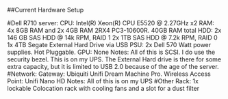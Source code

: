 ##Current Hardware Setup

#Dell R710 server:
	CPU: Intel(R) Xeon(R) CPU E5520  @ 2.27GHz x2
	RAM: 4x 8GB RAM and 2x 4GB RAM 2RX4 PC3-10600R. 40GB RAM total
	HDD: 2x 146 GB SAS HDD @ 14k RPM, RAID 1
	     2x 1TB SAS HDD @ 7.2k RPM, RAID 0
	     1x 4TB Segate External Hard Drive via USB 
	PSU: 2x Dell 570 Watt power supplies. Hot Pluggable.
	GPU: None
	Notes: All of this is SCSI. I do use the security bezel. This is on my UPS. The External Hard drive is there for some extra capacity, but it is limited to USB 2.0 because of the age of the server.
#Network:
	Gateway: Ubiquiti Unifi Dream Machine Pro.
	Wireless Access Point: Unifi Nano HD
	Notes: All of this is on my UPS
#Other
	Rack: 1x lockable Colocation rack with cooling fans and a slot for a dust filter

	
